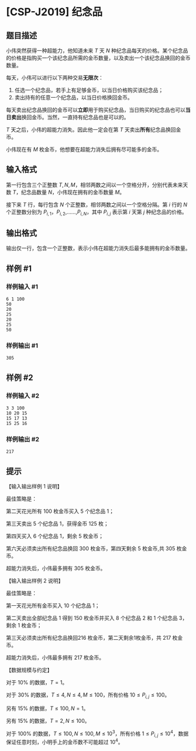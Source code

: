 # [CSP-J2019] 纪念品

## 题目描述

小伟突然获得一种超能力，他知道未来 $T$ 天 $N$ 种纪念品每天的价格。某个纪念品的价格是指购买一个该纪念品所需的金币数量，以及卖出一个该纪念品换回的金币数量。

每天，小伟可以进行以下两种交易**无限次**：
1. 任选一个纪念品，若手上有足够金币，以当日价格购买该纪念品；
2. 卖出持有的任意一个纪念品，以当日价格换回金币。

每天卖出纪念品换回的金币可以**立即**用于购买纪念品，当日购买的纪念品也可以**当日卖出**换回金币。当然，一直持有纪念品也是可以的。

$T$ 天之后，小伟的超能力消失。因此他一定会在第 $T$ 天卖出**所有**纪念品换回金币。

小伟现在有 $M$ 枚金币，他想要在超能力消失后拥有尽可能多的金币。 
 

## 输入格式

第一行包含三个正整数 $T, N, M$，相邻两数之间以一个空格分开，分别代表未来天数 $T$，纪念品数量 $N$，小伟现在拥有的金币数量 $M$。

接下来 $T$ 行，每行包含 $N$ 个正整数，相邻两数之间以一个空格分隔。第 $i$ 行的 $N$ 个正整数分别为 $P_{i,1}$，$P_{i,2}$,……,$P_{i,N}$，其中 $P_{i,j}$ 表示第 $i$ 天第 $j$ 种纪念品的价格。

## 输出格式

输出仅一行，包含一个正整数，表示小伟在超能力消失后最多能拥有的金币数量。
 

## 样例 #1

### 样例输入 #1
```
6 1 100
50
20
25
20
25
50
```

### 样例输出 #1

```
305
```

## 样例 #2

### 样例输入 #2
```
3 3 100
10 20 15
15 17 13
15 25 16
```

### 样例输出 #2

```
217
```

## 提示

【输入输出样例 1 说明】

最佳策略是：

第二天花光所有 100 枚金币买入 5 个纪念品 1；

第三天卖出 5 个纪念品 1，获得金币 125 枚；

第四天买入 6 个纪念品 1，剩余 5 枚金币；

第六天必须卖出所有纪念品换回 300 枚金币，第四天剩余 5 枚金币,共 305 枚金币。

超能力消失后，小伟最多拥有 305 枚金币。

【输入输出样例 2 说明】

最佳策略是：

第一天花光所有金币买入 10 个纪念品 1；

第二天卖出全部纪念品 1 得到 150 枚金币并买入 8 个纪念品 2 和 1 个纪念品 3，剩余 1 枚金币；

第三天必须卖出所有纪念品换回216 枚金币，第二天剩余1枚金币，共 217 枚金币。

超能力消失后，小伟最多拥有 217 枚金币。


【数据规模与约定】

对于 $10\%$ 的数据，$T = 1$。

对于 $30\%$ 的数据，$T \leq 4, N \leq 4, M \leq 100$，所有价格 $10 \leq P_{i,j} \leq 100$。

另有 $15\%$ 的数据，$T \leq 100, N = 1$。

另有 $15\%$ 的数据，$T = 2, N \leq 100$。

对于 $100\%$ 的数据，$T \leq 100, N \leq 100, M \leq 10^3$，所有价格 $1 \leq P_{i,j} \leq 10^4$，数据保证任意时刻，小明手上的金币数不可能超过 $10^4$。
